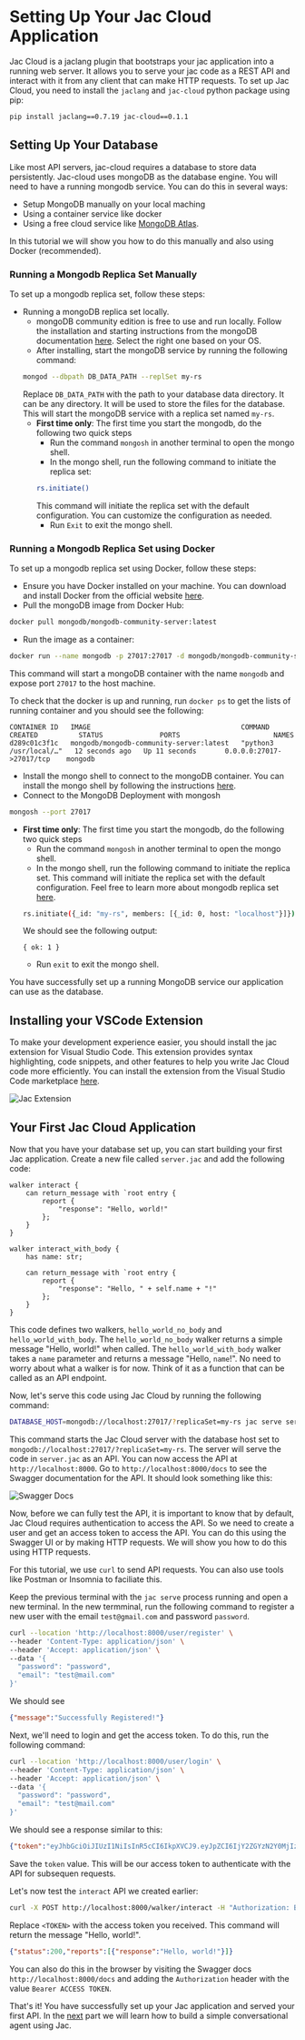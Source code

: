# Setting Up Your Jac Cloud Application
Jac Cloud is a jaclang plugin that bootstraps your jac application into a running web server. It allows you to serve your jac code as a REST API and interact with it from any client that can make HTTP requests. To set up Jac Cloud, you need to install the `jaclang` and `jac-cloud` python package using pip:

```bash
pip install jaclang==0.7.19 jac-cloud==0.1.1
```

## Setting Up Your Database
Like most API servers, jac-cloud requires a database to store data persistently. Jac-cloud uses mongoDB as the database engine. You will need to have a running mongodb service. You can do this in several ways:

- Setup MongoDB manually on your local maching
- Using a container service like docker
- Using a free cloud service like [MongoDB Atlas](https://www.mongodb.com/products/platform/atlas-database).

In this tutorial we will show you how to do this manually and also using Docker (recommended).

### Running a Mongodb Replica Set Manually
To set up a mongodb replica set, follow these steps:

- Running a mongoDB replica set locally.
    - mongoDB community edition is free to use and run locally. Follow the installation and starting instructions from the mongoDB documentation [here](https://www.mongodb.com/docs/manual/installation/). Select the right one based on your OS.
    - After installing, start the mongoDB service by running the following command:
    ```bash
    mongod --dbpath DB_DATA_PATH --replSet my-rs
    ```
    Replace `DB_DATA_PATH` with the path to your database data directory. It can be any directory. It will be used to store the files for the database. This will start the mongoDB service with a replica set named `my-rs`.
    - **First time only**: The first time you start the mongodb, do the following two quick steps
        - Run the command `mongosh` in another terminal to open the mongo shell.
        - In the mongo shell, run the following command to initiate the replica set:
        ```bash
        rs.initiate()
        ```
        This command will initiate the replica set with the default configuration. You can customize the configuration as needed.
        - Run `Exit` to exit the mongo shell.

### Running a Mongodb Replica Set using Docker
To set up a mongodb replica set using Docker, follow these steps:

- Ensure you have Docker installed on your machine. You can download and install Docker from the official website [here](https://www.docker.com/products/docker-desktop).
- Pull the mongoDB image from Docker Hub:
```bash
docker pull mongodb/mongodb-community-server:latest
```
- Run the image as a container:
```bash
docker run --name mongodb -p 27017:27017 -d mongodb/mongodb-community-server:latest --replSet my-rs
```
This command will start a mongoDB container with the name `mongodb` and expose port `27017` to the host machine.

To check that the docker is up and running, run `docker ps` to get the lists of running container and you should see the following:
```
CONTAINER ID   IMAGE                                     COMMAND                  CREATED          STATUS              PORTS                       NAMES
d289c01c3f1c   mongodb/mongodb-community-server:latest   "python3 /usr/local/…"   12 seconds ago   Up 11 seconds       0.0.0.0:27017->27017/tcp    mongodb
```
- Install the mongo shell to connect to the mongoDB container. You can install the mongo shell by following the instructions [here](https://www.mongodb.com/docs/mongodb-shell/install/).
- Connect to the MongoDB Deployment with mongosh
```bash
mongosh --port 27017
```
- **First time only**: The first time you start the mongodb, do the following two quick steps
    - Run the command `mongosh` in another terminal to open the mongo shell.
    - In the mongo shell, run the following command to initiate the replica set. This command will initiate the replica set with the default configuration. Feel free to learn more about mongodb replica set [here](https://docs.mongodb.com/manual/tutorial/deploy-replica-set/).
    ```bash
    rs.initiate({_id: "my-rs", members: [{_id: 0, host: "localhost"}]})
    ```
    We should see the following output:
    ```
    { ok: 1 }
    ```
    - Run `exit` to exit the mongo shell.

You have successfully set up a running MongoDB service our application can use as the database.

## Installing your VSCode Extension
To make your development experience easier, you should install the jac extension for Visual Studio Code. This extension provides syntax highlighting, code snippets, and other features to help you write Jac Cloud code more efficiently. You can install the extension from the Visual Studio Code marketplace [here](https://marketplace.visualstudio.com/items?itemName=jaseci-labs.jaclang-extension).

![Jac Extension](images/1_vscode.png)

## Your First Jac Cloud Application
Now that you have your database set up, you can start building your first Jac application. Create a new file called `server.jac` and add the following code:

```jac
walker interact {
    can return_message with `root entry {
        report {
            "response": "Hello, world!"
        };
    }
}

walker interact_with_body {
    has name: str;

    can return_message with `root entry {
        report {
            "response": "Hello, " + self.name + "!"
        };
    }
}
```

This code defines two walkers, `hello_world_no_body` and `hello_world_with_body`. The `hello_world_no_body` walker returns a simple message "Hello, world!" when called. The `hello_world_with_body` walker takes a `name` parameter and returns a message "Hello, `name`!". No need to worry about what a walker is for now. Think of it as a function that can be called as an API endpoint.

Now, let's serve this code using Jac Cloud by running the following command:

```bash
DATABASE_HOST=mongodb://localhost:27017/?replicaSet=my-rs jac serve server.jac
```

This command starts the Jac Cloud server with the database host set to `mongodb://localhost:27017/?replicaSet=my-rs`. The server will serve the code in `server.jac` as an API. You can now access the API at `http://localhost:8000`. Go to `http://localhost:8000/docs` to see the Swagger documentation for the API. It should look something like this:

![Swagger Docs](images/1_swagger.png)

Now, before we can fully test the API, it is important to know that by default, Jac Cloud requires authentication to access the API. So we need to create a user and get an access token to access the API. You can do this using the Swagger UI or by making HTTP requests. We will show you how to do this using HTTP requests.

For this tutorial, we use `curl` to send API requests. You can also use tools like Postman or Insomnia to faciliate this.

Keep the previous terminal with the `jac serve` process running and open a new terminal. In the new termminal, run the following command to register a new user with the email `test@gmail.com` and password `password`.

```bash
curl --location 'http://localhost:8000/user/register' \
--header 'Content-Type: application/json' \
--header 'Accept: application/json' \
--data '{
  "password": "password",
  "email": "test@mail.com"
}'
```

We should see
```json
{"message":"Successfully Registered!"}
```

Next, we'll need to login and get the access token. To do this, run the following command:

```bash
curl --location 'http://localhost:8000/user/login' \
--header 'Content-Type: application/json' \
--header 'Accept: application/json' \
--data '{
  "password": "password",
  "email": "test@mail.com"
}'
```

We should see a response similar to this:

```json
{"token":"eyJhbGciOiJIUzI1NiIsInR5cCI6IkpXVCJ9.eyJpZCI6IjY2ZGYzN2Y0MjIzNDM2N2QxZDMzMDE1MSIsImVtYWlsIjoidGVzdEBtYWlsLmNvbSIsInJvb3RfaWQiOiI2NmRmMzdmNDIyMzQzNjdkMWQzMzAxNTAiLCJpc19hY3RpdmF0ZWQiOnRydWUsImV4cGlyYXRpb24iOjE3MjYwMzAyNDUsInN0YXRlIjoiZGlCQnJOMHMifQ.oFQ5DuUBwzGVedmk4ktesFIelZR0JH8xx7zU4L_Vu3k","user":{"id":"66df37f42234367d1d330151","email":"test@mail.com","root_id":"66df37f42234367d1d330150","is_activated":true,"expiration":1726030245,"state":"diBBrN0s"}}
```

Save the `token` value. This will be our access token to authenticate with the API for subsequen requests.

Let's now test the `interact` API we created earlier:
```bash
curl -X POST http://localhost:8000/walker/interact -H "Authorization: Bearer <TOKEN>"
```

Replace `<TOKEN>` with the access token you received. This command will return the message "Hello, world!".

```json
{"status":200,"reports":[{"response":"Hello, world!"}]}
```

You can also do this in the browser by visiting the Swagger docs `http://localhost:8000/docs` and adding the `Authorization` header with the value `Bearer ACCESS TOKEN`.

That's it! You have successfully set up your Jac application and served your first API. In the [next](2_building-a-rag-chatbot.md) part we will learn how to build a simple conversational agent using Jac.